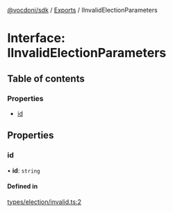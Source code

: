 [@vocdoni/sdk](/sdk) / [Exports](../modules.md) / IInvalidElectionParameters

# Interface: IInvalidElectionParameters

## Table of contents

### Properties

- [id](IInvalidElectionParameters.md#id)

## Properties

### id

• **id**: `string`

#### Defined in

[types/election/invalid.ts:2](https://github.com/vocdoni/vocdoni-sdk/blob/2c8c18a/src/types/election/invalid.ts#L2)
